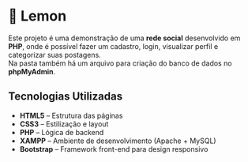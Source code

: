 # 🍋 Lemon  

Este projeto é uma demonstração de uma **rede social** desenvolvido em **PHP**, onde é possível fazer um cadastro, login, visualizar perfil e categorizar suas postagens.  
Na pasta também há um arquivo para criação do banco de dados no **phpMyAdmin**.  
   
## Tecnologias Utilizadas  

- **HTML5** – Estrutura das páginas  
- **CSS3** – Estilização e layout  
- **PHP** – Lógica de backend  
- **XAMPP** – Ambiente de desenvolvimento (Apache + MySQL)  
- **Bootstrap** – Framework front-end para design responsivo  


